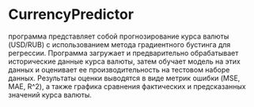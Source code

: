 ﻿# CurrencyPredictor

 программа представляет собой прогнозирование курса валюты (USD/RUB) с использованием метода градиентного бустинга для регрессии. Программа загружает и предварительно обрабатывает исторические данные курса валюты, затем обучает модель на этих данных и оценивает ее производительность на тестовом наборе данных. Результаты оценки выводятся в виде метрик ошибки (MSE, MAE, R^2), а также графика сравнения фактических и предсказанных значений курса валюты.

